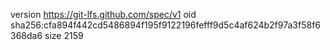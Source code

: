 version https://git-lfs.github.com/spec/v1
oid sha256:cfa894f442cd5486894f195f9122196fefff9d5c4af624b2f97a3f58f6368da6
size 2159
